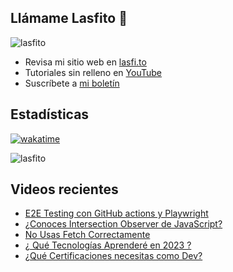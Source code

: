 
## Llámame Lasfito 👋

 
<img src="https://komarev.com/ghpvc/?username=lasfito&label=Profile%20views&color=0e75b6&style=flat" alt="lasfito" /> 

  - Revisa mi sitio web en [lasfi.to](https://lasfi.to)
  - Tutoriales sin relleno en [YouTube](https://www.youtube.com/channel/UCwfeUZwjfNsIFqFURiqkLSw)
  - Suscríbete a <a href="http://s.1-2-3.dev"  target="_blank"> mi boletín </a>
   

## Estadísticas
[![wakatime](https://wakatime.com/badge/user/5f64052e-88c6-4b16-a87a-e9f52142e69a.svg)](https://wakatime.com/@5f64052e-88c6-4b16-a87a-e9f52142e69a)

<img align="center" src="https://github-readme-stats.vercel.app/api/top-langs?username=lasfito&show_icons=true&locale=es&layout=compact&langs_count=4&theme=nord&custom_title=Stack+según+GitHub" alt="lasfito" /> 

## Videos recientes
<!-- BLOG-POST-LIST:START -->
- [E2E Testing con GitHub actions y Playwright](https://www.youtube.com/watch?v=S4nIcfLyGSY)
- [¿Conoces Intersection Observer de JavaScript?](https://www.youtube.com/watch?v=8XfRA7VOJE4)
- [No Usas Fetch Correctamente](https://www.youtube.com/watch?v=hufMn9dI_BU)
- [¿ Qué Tecnologías Aprenderé en 2023 ?](https://www.youtube.com/watch?v=DfUWoixvFVo)
- [¿Qué Certificaciones necesitas como Dev?](https://www.youtube.com/watch?v=pKpfzatkqmA)
<!-- BLOG-POST-LIST:END -->











  
